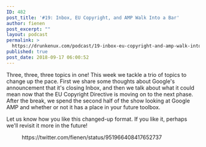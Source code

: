 ```yaml
---
ID: 482
post_title: '#19: Inbox, EU Copyright, and AMP Walk Into a Bar'
author: fienen
post_excerpt: ""
layout: podcast
permalink: >
  https://drunkenux.com/podcast/19-inbox-eu-copyright-and-amp-walk-into-a-bar/
published: true
post_date: 2018-09-17 06:00:52
---
```

<!-- wp:paragraph -->
<p>Three, three, three topics in one! This week we tackle a trio of topics to change up the pace. First we share some thoughts about Google's announcement that it's closing Inbox, and then we talk about what it could mean now that the EU Copyright Directive is moving on to the next phase. After the break, we spend the second half of the show looking at Google AMP and whether or not it has a place in your future toolbox.</p>
<!-- /wp:paragraph -->

<!-- wp:paragraph -->
<p>Let us know how you like this changed-up format. If you like it, perhaps we'll revisit it more in the future!</p>
<!-- /wp:paragraph -->

<!-- wp:core-embed/twitter {"url":"https://twitter.com/fienen/status/951966408417652737","type":"rich","providerNameSlug":"twitter"} -->
<figure class="wp-block-embed-twitter wp-block-embed is-type-rich is-provider-twitter">
https://twitter.com/fienen/status/951966408417652737
</figure>
<!-- /wp:core-embed/twitter -->